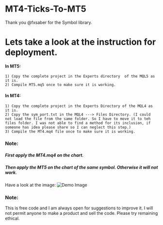 # MT4-Ticks-To-MT5
Thank you @fxsaber for the Symbol library.

# Lets take a look at the instruction for deployment.

#### In MT5:

	1) Copy the complete project in the Experts directory  of the MQL5 as it is.
	2) Compile MT5.mq5 once to make sure it is working.
#### In MT4:

	1) Copy the complete project in the Experts Directory of the MQL4 as it is.
	2) Copy the sym_port.txt in the MQL4 ---> Files Directory. (I could not load the file from the same folder. So I have to move it to teh files folder. I was not able to find a method for its inclusion, if someone has idea please share so I can neglect this step.)
	3) Compile the MT4.mq4 file once to make sure it is working.
### Note:

##### First apply the MT4.mq4 on the chart.

##### Then apply the MT5 on the chart of the same symbol. Otherwise it will not work.

Have a look at the image:
![Demo Image](/image/image.png)
### Note:

This is free code and I am always open for suggestions to improve it. I will not permit anyone to make a product and sell the code. Please try remaining ethical.
